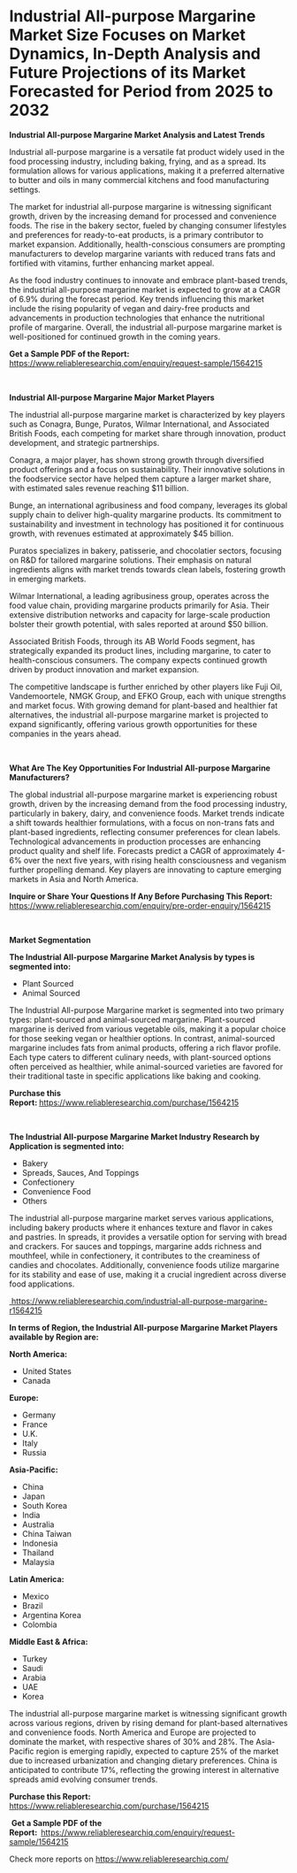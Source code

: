 <p><h1>Industrial All-purpose Margarine Market Size Focuses on Market Dynamics, In-Depth Analysis and Future Projections of its Market Forecasted for Period from 2025 to 2032</h1></p><p><strong>Industrial All-purpose Margarine Market Analysis and Latest Trends</strong></p>
<p><p>Industrial all-purpose margarine is a versatile fat product widely used in the food processing industry, including baking, frying, and as a spread. Its formulation allows for various applications, making it a preferred alternative to butter and oils in many commercial kitchens and food manufacturing settings.</p><p>The market for industrial all-purpose margarine is witnessing significant growth, driven by the increasing demand for processed and convenience foods. The rise in the bakery sector, fueled by changing consumer lifestyles and preferences for ready-to-eat products, is a primary contributor to market expansion. Additionally, health-conscious consumers are prompting manufacturers to develop margarine variants with reduced trans fats and fortified with vitamins, further enhancing market appeal.</p><p>As the food industry continues to innovate and embrace plant-based trends, the industrial all-purpose margarine market is expected to grow at a CAGR of 6.9% during the forecast period. Key trends influencing this market include the rising popularity of vegan and dairy-free products and advancements in production technologies that enhance the nutritional profile of margarine. Overall, the industrial all-purpose margarine market is well-positioned for continued growth in the coming years.</p></p>
<p><strong>Get a Sample PDF of the Report:&nbsp;</strong> <a href="https://www.reliableresearchiq.com/enquiry/request-sample/1564215?utm_campaign=1140&utm_medium=2&utm_source=Github&utm_content=ia&utm_term=01022025&utm_id=industrial-all-purpose-margarine">https://www.reliableresearchiq.com/enquiry/request-sample/1564215</a></p>
<p>&nbsp;</p>
<p><strong>Industrial All-purpose Margarine Major Market Players</strong></p>
<p><p>The industrial all-purpose margarine market is characterized by key players such as Conagra, Bunge, Puratos, Wilmar International, and Associated British Foods, each competing for market share through innovation, product development, and strategic partnerships.</p><p>Conagra, a major player, has shown strong growth through diversified product offerings and a focus on sustainability. Their innovative solutions in the foodservice sector have helped them capture a larger market share, with estimated sales revenue reaching $11 billion.</p><p>Bunge, an international agribusiness and food company, leverages its global supply chain to deliver high-quality margarine products. Its commitment to sustainability and investment in technology has positioned it for continuous growth, with revenues estimated at approximately $45 billion.</p><p>Puratos specializes in bakery, patisserie, and chocolatier sectors, focusing on R&D for tailored margarine solutions. Their emphasis on natural ingredients aligns with market trends towards clean labels, fostering growth in emerging markets.</p><p>Wilmar International, a leading agribusiness group, operates across the food value chain, providing margarine products primarily for Asia. Their extensive distribution networks and capacity for large-scale production bolster their growth potential, with sales reported at around $50 billion.</p><p>Associated British Foods, through its AB World Foods segment, has strategically expanded its product lines, including margarine, to cater to health-conscious consumers. The company expects continued growth driven by product innovation and market expansion.</p><p>The competitive landscape is further enriched by other players like Fuji Oil, Vandemoortele, NMGK Group, and EFKO Group, each with unique strengths and market focus. With growing demand for plant-based and healthier fat alternatives, the industrial all-purpose margarine market is projected to expand significantly, offering various growth opportunities for these companies in the years ahead.</p></p>
<p>&nbsp;</p>
<p><strong>What Are The Key Opportunities For Industrial All-purpose Margarine Manufacturers?</strong></p>
<p><p>The global industrial all-purpose margarine market is experiencing robust growth, driven by the increasing demand from the food processing industry, particularly in bakery, dairy, and convenience foods. Market trends indicate a shift towards healthier formulations, with a focus on non-trans fats and plant-based ingredients, reflecting consumer preferences for clean labels. Technological advancements in production processes are enhancing product quality and shelf life. Forecasts predict a CAGR of approximately 4-6% over the next five years, with rising health consciousness and veganism further propelling demand. Key players are innovating to capture emerging markets in Asia and North America.</p></p>
<p><strong>Inquire or Share Your Questions If Any Before Purchasing This Report:</strong> <a href="https://www.reliableresearchiq.com/enquiry/pre-order-enquiry/1564215?utm_campaign=1140&utm_medium=2&utm_source=Github&utm_content=ia&utm_term=01022025&utm_id=industrial-all-purpose-margarine">https://www.reliableresearchiq.com/enquiry/pre-order-enquiry/1564215</a></p>
<p>&nbsp;</p>
<p><strong>Market Segmentation</strong></p>
<p><strong>The Industrial All-purpose Margarine Market Analysis by types is segmented into:</strong></p>
<p><ul><li>Plant Sourced</li><li>Animal Sourced</li></ul></p>
<p><p>The Industrial All-purpose Margarine market is segmented into two primary types: plant-sourced and animal-sourced margarine. Plant-sourced margarine is derived from various vegetable oils, making it a popular choice for those seeking vegan or healthier options. In contrast, animal-sourced margarine includes fats from animal products, offering a rich flavor profile. Each type caters to different culinary needs, with plant-sourced options often perceived as healthier, while animal-sourced varieties are favored for their traditional taste in specific applications like baking and cooking.</p></p>
<p><strong>Purchase this Report:&nbsp;</strong><a href="https://www.reliableresearchiq.com/purchase/1564215?utm_campaign=1140&utm_medium=2&utm_source=Github&utm_content=ia&utm_term=01022025&utm_id=industrial-all-purpose-margarine">https://www.reliableresearchiq.com/purchase/1564215</a></p>
<p>&nbsp;</p>
<p><strong>The Industrial All-purpose Margarine Market Industry Research by Application is segmented into:</strong></p>
<p><ul><li>Bakery</li><li>Spreads, Sauces, And Toppings</li><li>Confectionery</li><li>Convenience Food</li><li>Others</li></ul></p>
<p><p>The industrial all-purpose margarine market serves various applications, including bakery products where it enhances texture and flavor in cakes and pastries. In spreads, it provides a versatile option for serving with bread and crackers. For sauces and toppings, margarine adds richness and mouthfeel, while in confectionery, it contributes to the creaminess of candies and chocolates. Additionally, convenience foods utilize margarine for its stability and ease of use, making it a crucial ingredient across diverse food applications.</p></p>
<p><a href="https://www.reliableresearchiq.com/industrial-all-purpose-margarine-r1564215?utm_campaign=1140&utm_medium=2&utm_source=Github&utm_content=ia&utm_term=01022025&utm_id=industrial-all-purpose-margarine">&nbsp;https://www.reliableresearchiq.com/industrial-all-purpose-margarine-r1564215</a></p>
<p><strong>In terms of Region, the Industrial All-purpose Margarine Market Players available by Region are:</strong></p>
<p>
    <p> <strong> North America: </strong>
        <ul>
            <li>United States</li>
            <li>Canada</li>
        </ul>
        </p> 
    <p> <strong> Europe: </strong>
        <ul>
            <li>Germany</li>
            <li>France</li>
            <li>U.K.</li>
            <li>Italy</li>
            <li>Russia</li>
        </ul>
        </p> 
    <p> <strong> Asia-Pacific: </strong>
        <ul>
            <li>China</li>
            <li>Japan</li>
            <li>South Korea</li>
            <li>India</li>
            <li>Australia</li>
            <li>China Taiwan</li>
            <li>Indonesia</li>
            <li>Thailand</li>
            <li>Malaysia</li>
        </ul>
        </p> 
    <p> <strong> Latin America: </strong>
        <ul>
            <li>Mexico</li>
            <li>Brazil</li>
            <li>Argentina Korea</li>
            <li>Colombia</li>
        </ul>
        </p> 
    <p> <strong> Middle East & Africa: </strong>
        <ul>
            <li>Turkey</li>
            <li>Saudi</li>
            <li>Arabia</li>
            <li>UAE</li>
            <li>Korea</li>
        </ul>
    </p>
    </p>
<p><p>The industrial all-purpose margarine market is witnessing significant growth across various regions, driven by rising demand for plant-based alternatives and convenience foods. North America and Europe are projected to dominate the market, with respective shares of 30% and 28%. The Asia-Pacific region is emerging rapidly, expected to capture 25% of the market due to increased urbanization and changing dietary preferences. China is anticipated to contribute 17%, reflecting the growing interest in alternative spreads amid evolving consumer trends.</p></p>
<p><strong>Purchase this Report: </strong><a href="https://www.reliableresearchiq.com/purchase/1564215?utm_campaign=1140&utm_medium=2&utm_source=Github&utm_content=ia&utm_term=01022025&utm_id=industrial-all-purpose-margarine">https://www.reliableresearchiq.com/purchase/1564215</a></p>
<p>&nbsp;<strong>Get a Sample PDF of the Report:&nbsp;&nbsp;</strong><a href="https://www.reliableresearchiq.com/enquiry/request-sample/1564215?utm_campaign=1140&utm_medium=2&utm_source=Github&utm_content=ia&utm_term=01022025&utm_id=industrial-all-purpose-margarine">https://www.reliableresearchiq.com/enquiry/request-sample/1564215</a></p>
<p><strong></strong></p>
<p>Check more reports on <a href="https://www.reliableresearchiq.com/?utm_campaign=1140&utm_medium=2&utm_source=Github&utm_content=ia&utm_term=01022025&utm_id=industrial-all-purpose-margarine">https://www.reliableresearchiq.com/</a></p>
